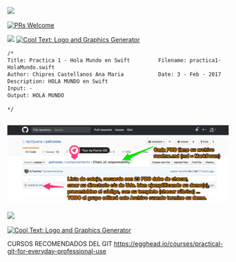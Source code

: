 ![](http://tectijuana.edu.mx/wp-content/uploads/2014/11/Heading-Ing-sistemas-2048x672.png)

[![PRs Welcome](https://img.shields.io/badge/PRs-welcome-brightgreen.svg?style=flat-square)](http://makeapullrequest.com)

![](https://images.cooltext.com/4892940.png)
<a href="http://cooltext.com" target="_top"><img src="https://cooltext.com/images/ct_pixel.gif" width="80" height="15" alt="Cool Text: Logo and Graphics Generator" border="0" /></a>





    /* 
    Title: Practica 1 - Hola Mundo en Swift			Filename: practica1-HolaMundo.swift
    Author: Chipres Castellanos Ana Maria 			Date: 3 - Feb - 2017
    Description: HOLA MUNDO en Swift
    Input: -
    Output: HOLA MUNDO
	
    */

![](PDDporDirectorio.png)
----
![](https://images.cooltext.com/4892936.png)

<a href="http://cooltext.com" target="_top"><img src="https://cooltext.com/images/ct_pixel.gif" width="80" height="15" alt="Cool Text: Logo and Graphics Generator" border="0" /></a>




CURSOS RECOMENDADOS DEL GIT
https://egghead.io/courses/practical-git-for-everyday-professional-use
